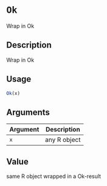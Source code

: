 # `Ok`

Wrap in Ok


## Description

Wrap in Ok


## Usage

```r
Ok(x)
```


## Arguments

Argument      |Description
------------- |----------------
`x`     |     any R object


## Value

same R object wrapped in a Ok-result


